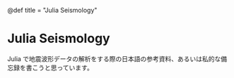 @def title = "Julia Seismology"

# Julia Seismology

Julia で地震波形データの解析をする際の日本語の参考資料、あるいは私的な備忘録を書こうと思っています。
